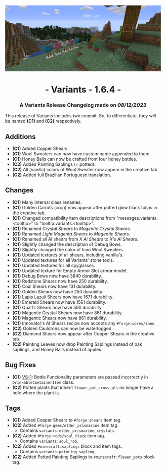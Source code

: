 ![Additions and Changes from 1.6.4](ChangelogPhoto.png)

# <center>- Variants - 1.6.4 -</center>
### <center>A Variants Release Changelog made on *08/12/2023*</center>

This release of Variants includes two commit. So, to differentiate, they will be named **(C1)** and **(C2)** respectively.

## Additions
- **(C1)** Added Copper Shears.
- **(C1)** Wool Sweaters can now have custom name appended to them.
- **(C1)** Honey Balls can now be crafted from four honey bottles.
- **(C2)** Added Painting Saplings (+ potted).
- **(C2)** All (vanilla) colors of Wool Sweater now appear in the creative tab.
- **(C2)** Added full Brazilian Portuguese translation.

## Changes
- **(C1)** Many internal class renames.
- **(C1)** Golden Carrots (crop) now appear after potted glow black tulips in the creative tab.
- **(C1)** Changed compatibility item descriptions from "messages.variants.<tooltip\>" to "tooltip.variants.<tooltip\>".
- **(C1)** Renamed *Crystal Shears* to *Magentic Crystal Shears*.
- **(C1)** Renamed *Light Magenta Shears* to *Magentic Shears*.
- **(C1)** Renamed all AI shears from *X AI Shears* to *X's AI Shears*.
- **(C1)** Slightly changed the description of Debug Bows.
- **(C1)** Slightly changed the color of Inno Wool Sweaters.
- **(C1)** Updated textures of all shears, including vanilla's.
- **(C1)** Updated textures for all Variants' stone tools.
- **(C1)** Updated textures for all spyglasses.
- **(C1)** Updated texture for Empty Armor Slot armor model.
- **(C1)** Debug Bows now have 3840 durability.
- **(C1)** Redstone Shears now have 250 durability.
- **(C1)** Coal Shears now have 131 durability.
- **(C1)** Golden Shears now have 250 durability.
- **(C1)** Lapis Lazuli Shears now have 1671 durability.
- **(C1)** Emerald Shears now have 1561 durability.
- **(C1)** Quartz Shears now have 500 durability.
- **(C1)** Magentic Crystal Shears now have 861 durability.
- **(C1)** Magentic Shears now have 861 durability.
- **(C1)** Innovator's AI Shears recipe now accepts any ```#forge:cores/inno```.
- **(C2)** Golden Cauldrons can now be waterlogged.
- **(C2)** Diamond Shears now appear after Copper Shears in the creative tab.
- **(C2)** Painting Leaves now drop Painting Saplings instead of oak saplings, and Honey Balls instead of apples.

## Bug Fixes
- **(C1)** [VS-1](https://github.com/Fabricio20106/Variants/issues/1): Bottle Funcionality parameters are passed incorrectly in ```DrinkableContainerItem``` class.
- **(C2)** Potted plants that inherit ```flower_pot_cross_alt``` no longer have a hole where the plant is.

## Tags
- **(C1)** Added Copper Shears to ```#forge:shears``` item tag.
- **(C2)** Added ```#forge:gems/elder_prismarine``` item tag.
    - Contains ```variants:elder_prismarine_crystals```.
- **(C2)** Added ```#forge:rods/soul_blaze``` item tag.
    - Contains ```variants:soul_rod```.
- **(C2)** Added ```#minecraft:saplings``` block and item tags.
    - Contains ```variants:painting_sapling```.
- **(C2)** Added Potted Painting Saplings to ```#minecraft:flower_pots``` block tag.